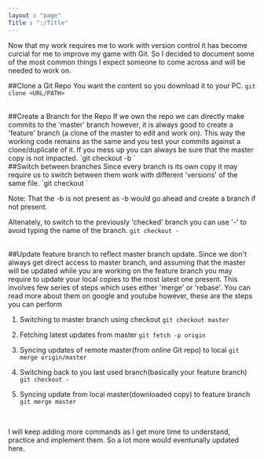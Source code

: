 ```yaml
---
layout : "page"
Title : ":/Title"
---
```


Now that my work requires me to work with version control it has become curcial for me to improve my game with Git. So I decided to document some of the most common things I expect someone to come across and will be needed to work on. 

##Clone a Git Repo
You want the content so you download it to your PC.
`git clone <URL/PATH>`

<br>
##Create a Branch for the Repo
If we own the repo we can directly make commits to the 'master' branch however, it is always good to create a 'feature' branch (a clone of the master to edit and work on). This way the working code remains as the same and you test your commits against a clone/duplicate of it. If you mess up you can always be sure that the master copy is not impacted.
`git checkout -b <branch-name>`

<br>
##Switch between branches
Since every branch is its own copy it may require us to switch between them work with different 'versions' of the same file. 
`git checkout <existing-branch-name>`

Note: That the -b is not present as -b would go ahead and create a branch if not present. 

Altenately, to switch to the previously 'checked' branch you can use '-' to avoid typing the name of the branch.
`git checkout -`

<br>
##Update feature branch to reflect master branch update.
Since we don't always get direct access to master branch, and assuming that the master will be updated while you are working on the feature branch you may require to update your local copies to the most latest one present. This involves few series of steps which uses either 'merge' or 'rebase'. You can read more about them on google and youtube however, these are the steps you can perform 

1) Switching to master branch using checkout
`git checkout master`

2) Fetching latest updates from master
`git fetch -p origin`

3) Syncing updates of remote master(from online Git repo) to local
`git merge origin/master`

4) Switching back to you last used branch(basically your feature branch)
`git checkout -`

5) Syncing update from local master(downloaded copy) to feature branch
`git merge master`

<br>

I will keep adding more commands as I get more time to understand, practice and implement them. So a lot more would eventunally updated here. 